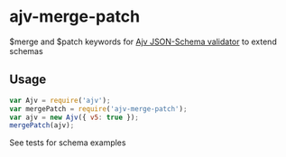 # ajv-merge-patch

$merge and $patch keywords for [Ajv JSON-Schema validator](https://github.com/epoberezkin/ajv) to extend schemas


## Usage

```javascript
var Ajv = require('ajv');
var mergePatch = require('ajv-merge-patch');
var ajv = new Ajv({ v5: true });
mergePatch(ajv);
```

See tests for schema examples
